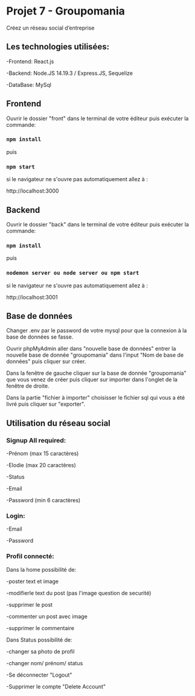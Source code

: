 # Projet 7 - Groupomania
Créez un réseau social d’entreprise

## Les technologies utilisées:

-Frontend: React.js

-Backend: Node.JS 14.19.3 / Express.JS, Sequelize

-DataBase: MySql 


## Frontend

Ouvrir le dossier "front" dans le terminal de votre éditeur puis exécuter la commande:

### `npm install`

puis 

### `npm start`

si le navigateur ne s'ouvre pas automatiquement allez à :

http://localhost:3000


## Backend

Ouvrir le dossier "back" dans le terminal de votre éditeur puis exécuter la commande:

### `npm install`

puis 

### `nodemon server ou node server ou npm start`

si le navigateur ne s'ouvre pas automatiquement allez à :

http://localhost:3001


## Base de données

Changer .env par le password de votre mysql pour que la connexion à la base de données se fasse.

Ouvrir phpMyAdmin aller dans "nouvelle base de données" entrer la nouvelle base de donnée "groupomania" dans l'input "Nom de base de données" puis cliquer sur créer.

Dans la fenêtre de gauche cliquer sur la base de donnée "groupomania" que vous venez de créer puis cliquer sur importer dans l'onglet de la fenêtre de droite.

Dans la partie "fichier à importer" choisisser le fichier sql qui vous a été livré puis cliquer sur "exporter".


## Utilisation du réseau social

### Signup All required: 

-Prénom (max 15 caractères)

-Elodie (max 20 caractères)

-Status

-Email

-Password (min 6 caractères)


### Login:

-Email

-Password


### Profil connecté:


Dans la home possibilité de:

-poster text et image

-modifierle text du post (pas l'image question de securité)

-supprimer le post

-commenter un post avec image

-supprimer le commentaire


Dans Status possibilité de:

-changer sa photo de profil 

-changer nom/ prénom/ status

-Se déconnecter "Logout"

-Supprimer le compte "Delete Account"



